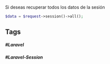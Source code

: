 Si deseas recuperar todos los datos de la sesión 

```php
$data = $request->session()->all();
```
## Tags

##### #Laravel
##### #Laravel-Session
